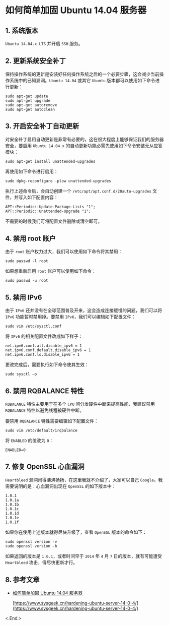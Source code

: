 
# 如何简单加固 Ubuntu 14.04 服务器

## 1. 系统版本

`Ubuntu 14.04.x LTS` 并开启 `SSH` 服务。

## 2. 更新系统安全补丁

保持操作系统的更新是安装好任何操作系统之后的一个必要步骤，这会减少当前操作系统中的已知漏洞。`Ubuntu 14.04` 或其它 `Ubuntu` 版本都可以使用如下命令进行更新：

```shell
sudo apt-get update
sudo apt-get upgrade
sudo apt-get autoremove
sudo apt-get autoclean
```

## 3. 开启安全补丁自动更新

对安全补丁启用自动更新是非常有必要的，这在很大程度上能够保证我们的服务器安全，要启用 `Ubuntu 14.04.x` 的自动更新功能必需先使用如下命令安装无从应答模块：

```shell
sudo apt-get install unattended-upgrades
```

再使用如下命令进行启用：

```shell
sudo dpkg-reconfigure -plow unattended-upgrades
```

执行上述命令后，会自动创建一个 `/etc/apt/apt.conf.d/20auto-upgrades` 文件，并写入如下配置内容：

```
APT::Periodic::Update-Package-Lists "1";
APT::Periodic::Unattended-Upgrade "1";
```

不需要的时候我们可将配置文件删除或清空即可。

## 4. 禁用 root 账户

由于 `root` 账户权力过大，我们可以使用如下命令将其禁用：

```shell
sudo passwd -l root
```

如果想重新启用 `root` 账户可以使用如下命令：

```shell
sudo passwd -u root
```

## 5. 禁用 IPv6

由于 `IPv6` 还并没有在全球范围普及开来，这会造成连接缓慢的问题，我们可以将 `IPv6` 功能暂时禁用掉。要禁用 `IPv6`，我们可以编辑如下配置文件：

```shell
sudo vim /etc/sysctl.conf
```

将 `IPv6` 的相关配置文件改成如下样子：

```
net.ipv6.conf.all.disable_ipv6 = 1
net.ipv6.conf.default.disable_ipv6 = 1
net.ipv6.conf.lo.disable_ipv6 = 1
```

更改完成后，需要执行如下命令使其生效：

```shell
sudo sysctl –p
```

## 6. 禁用 RQBALANCE 特性

`RQBALANCE` 特性主要用于在多个 `CPU` 间分发硬件中断来提高性能，我建议禁用 `RQBALANCE` 特性以避免线程被硬件中断。

要禁用 `RQBALANCE` 特性需要编辑如下配置文件：

```shell
sudo vim /etc/default/irqbalance
```

将 `ENABLED` 的值改为 `0`：

```
ENABLED=0
```

## 7. 修复 OpenSSL 心血漏洞

`Heartbleed` 漏洞闹得沸沸扬扬，在这里我就不介绍了，大家可以自己 `Google`。我需要说明的是：心血漏洞出现在 `OpenSSL` 的如下版本中：

```
1.0.1
1.0.1a
1.0.1b
1.0.1c
1.0.1d
1.0.1e
1.0.1f
```

如果你在使用上述版本就得尽快升级了，查看 `OpenSSL` 版本的命令如下：

```shell
sudo openssl version -v
sudo openssl version -b
```

如果返回的版本是 `1.0.1`，或者时间早于 `2014` 年 `4` 月 `7` 日的版本，就有可能遭受 `Heartbleed` 攻击，得尽快更新才行。

## 8. 参考文章

* [如何简单加固 Ubuntu 14.04 服务器](https://www.sysgeek.cn/hardening-ubuntu-server-14-0-4/)

    [https://www.sysgeek.cn/hardening-ubuntu-server-14-0-4/](https://www.sysgeek.cn/hardening-ubuntu-server-14-0-4/)

<.End.>
